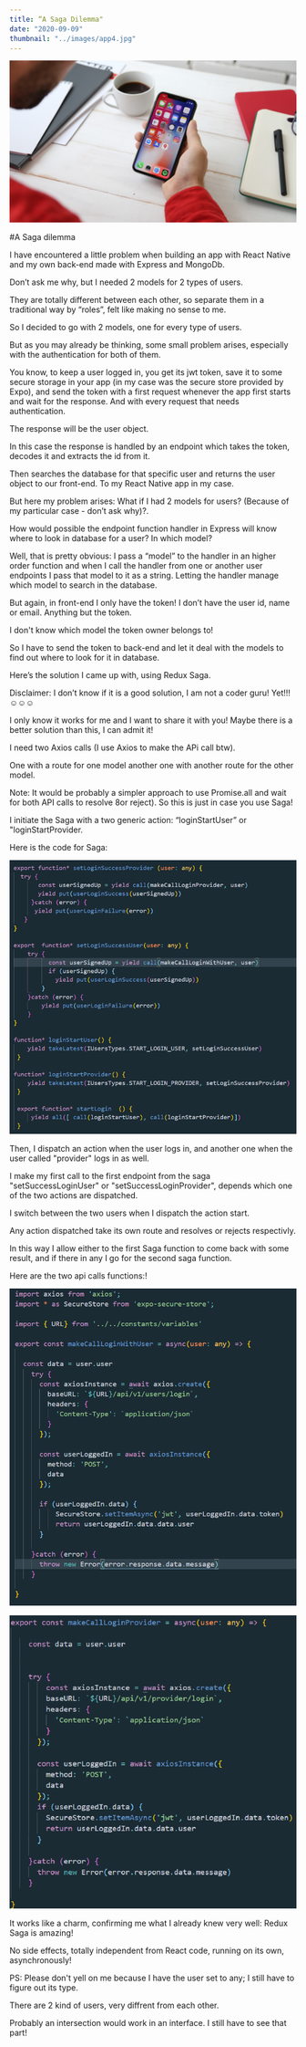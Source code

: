 ```yaml
---
title: “A Saga Dilemma"
date: "2020-09-09"
thumbnail: "../images/app4.jpg"
---
```


![JavaScript](../images/app4.jpg)

#A Saga dilemma

I have encountered a little problem when building an app with React Native and my own back-end made with Express and MongoDb.

Don’t ask me why, but I needed 2 models for 2 types of users.

They are totally different between each other, so separate them in a traditional way by “roles”, felt like making no sense to me.

So I decided to go with 2 models, one for every type of users.

But as you may already be thinking, some small problem arises, especially with the authentication for both of them.

You know, to keep a user logged in, you get its jwt token, save it to some secure storage in your app (in my case was the secure store provided by Expo), and send the token with a first request whenever the app first starts and wait for the response. And with every request that needs authentication.

The response will be the user object.

In this case the response is handled by an endpoint which takes the token, decodes it and extracts the id from it.

Then searches the database for that specific user and returns the user object to our front-end. To my React Native app in my case.

But here my problem arises: What if I had 2 models for users? (Because of my particular case - don’t ask why)?.

How would possible the endpoint function handler in Express will know where to look in database for a user? In which model?

Well, that is pretty obvious: I pass a “model” to the handler in an higher order function and when I call the handler from one or another user endpoints I pass that model to it as a string. Letting the handler manage which model to search in the database.

But again, in front-end I only have the token! I don’t have the user id, name or email. Anything but the token.

I don't know which model the token owner belongs to!

So I have to send the token to back-end and let it deal with the models to find out where to look for it in database.

Here’s the solution I came up with, using Redux Saga.

Disclaimer: I don’t know if it is a good solution, I am not a coder guru! Yet!!!☺️☺️☺️

I only know it works for me and I want to share it with you! Maybe there is a better solution than this, I can admit it!

I need two Axios calls (I use Axios to make the APi call btw).

One with a route for one model another one with another route for the other model.

Note: It would be probably a simpler approach to use Promise.all and wait for both API calls to resolve 8or reject). So this is just in case you use Saga!

I initiate the Saga with a two generic action: “loginStartUser” or "loginStartProvider.

Here is the code for Saga:

![Api-Call](../images/code/saga-dillema.png)

Then, I dispatch an action when the user logs in, and another one when the user called "provider" logs in as well.

I make my first call to the first endpoint from the saga "setSuccessLoginUser" or "setSuccessLoginProvider", depends which one of the two actions are dispatched.

I switch between the two users when I dispatch the action start.

Any action dispatched take its own route and resolves or rejects respectivly.

In this way I allow either to the first Saga function to come back with some result, and if there in any I go for the second saga function.

Here are the two api calls functions:!

![Api-Call](../images/code/apicall-saga-dilema1.png)

![Api-Call](../images/code/apicall-saga-dilemma2.png)

It works like a charm, confirming me what I already knew very well: Redux Saga is amazing!

No side effects, totally independent from React code, running on its own, asynchronously!

PS: Please don't yell on me because I have the user set to any; I still have to figure out its type.

There are 2 kind of users, very diffrent from each other.

Probably an intersection would work in an interface. I still have to see that part!

